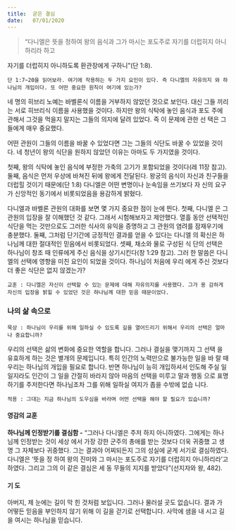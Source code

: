 ```yaml
---
title:  굳은 결심
date:   07/01/2020
---
```


> <p></p>
> “다니엘은 뜻을 정하여 왕의 음식과 그가 마시는 포도주로 자기를 더럽히지 아니하리라 하고
자기를 더럽히지 아니하도록 환관장에게 구하니”(단 1:8).

`단 1:7~20을 읽어보라. 여기에 작용하는 두 가지 요인이 있다. 즉 다니엘의 자유의지
와 하나님의 개입이다. 또 어떤 중요한 원칙이 여기에 있는가?`

네 명의 히브리 노예는 바벨론식 이름을 거부하지 않았던 것으로 보인다. 대신 그들
끼리는 서로 히브리식 이름을 사용했을 것이다. 하지만 왕의 식탁에 놓인 음식과 포도
주에 관해서 그것을 먹을지 말지는 그들의 의지에 달려 있었다. 즉 이 문제에 관한 선
택은 그들에게 매우 중요했다.

어떤 관원이 그들의 이름을 바꿀 수 있었다면 그는 그들의 식단도 바꿀 수 있었을
것이다. 네 청년이 왕의 식단을 원하지 않았던 이유는 아마도 두 가지였을 것이다.

첫째, 왕의 식탁에 놓인 음식에 부정한 가축의 고기가 포함되었을 것이다(레 11장
참고). 둘째, 음식은 먼저 우상에 바쳐진 뒤에 왕에게 전달된다. 왕궁의 음식이 자신과
친구들을 더럽힐 것이기 때문에(단 1:8) 다니엘은 어떤 변명이나 눈속임을 쓰기보다 자
신의 요구가 신앙적인 동기에서 비롯되었음을 용감하게 밝혔다.

다니엘과 바벨론 관원의 대화를 보면 몇 가지 중요한 점이 눈에 띈다. 첫째, 다니엘
은 그 관원의 입장을 잘 이해했던 것 같다. 그래서 시험해보자고 제안했다. 열흘 동안
선택적인 식단을 먹는 것만으로도 그러한 식사의 유익을 증명하고 그 관원의 염려를
잠재우기에 충분했다. 둘째, 그처럼 단기간에 긍정적인 결과를 얻을 수 있다는 다니엘
의 확신은 하나님께 대한 절대적인 믿음에서 비롯되었다. 셋째, 채소와 물로 구성된 식
단의 선택은 하나님이 창조 때 인류에게 주신 음식을 상기시킨다(창 1:29 참고). 그러
한 말씀은 다니엘의 선택에 영향을 미친 요인이 되었을 것이다. 하나님이 처음에 우리
에게 주신 것보다 더 좋은 식단은 없지 않겠는가?

`교훈 : 다니엘은 자신이 선택할 수 있는 문제에 대해 자유의지를 사용했다. 그가 용
감하게 자신의 입장을 밝힐 수 있었던 것은 하나님께 대한 믿음 때문이었다.`

### 나의 삶 속으로

`묵상 : 하나님이 우리를 위해 일하실 수 있도록 길을 열어드리기 위해서 우리의 선택은
얼마나 중요합니까?`

우리의 선택은 삶의 변화에 중요한 역할을 합니다. 그러나 결실을 맺기까지 그 선택
을 유효하게 하는 것은 별개의 문제입니다. 특히 인간의 노력만으로 불가능한 일을 바
랄 때 우리는 하나님의 개입을 필요로 합니다. 반면 하나님이 능히 개입하셔서 인도해
주실 일일지라도 인간이 그 일을 간절히 바라지 않아 마음의 선택을 미루고 말과 행동
으로 표명하기를 주저한다면 하나님조차 그를 위해 일하실 여지가 좁을 수밖에 없습
니다.

`적용 : 그대는 지금 하나님의 도우심을 바라며 어떤 선택을 해야 할 필요가 있습니까?`

#### 영감의 교훈

**하나님께 인정받기를 결심함 -** “그러나 다니엘은 주저
하지 아니하였다. 그에게는 하나님께 인정받는 것이 세상
에서 가장 강한 군주의 총애를 받는 것보다 더욱 귀중했
고 생명 그 자체보다 귀중했다. 그는 결과야 어찌되든지
그의 성실에 굳게 서기로 결심하였다. 다니엘은 ‘뜻을 정
하여 왕의 진미와 그 마시는 포도주로 자기를 더럽히지
아니하리라’고 하였다. 그리고 그의 이 같은 결심은 세 동
무들의 지지를 받았다”(선지자와 왕, 482).

#### 기 도

아버지, 제 눈에는 길이 막
힌 것처럼 보입니다. 그러나
물러설 곳도 없습니다. 결과
가 어떻든 믿음을 부인하지
않기 위해 이 길을 걷기로
선택합니다. 사막에 샘을 내
시고 길을 여시는 하나님을
믿습니다.